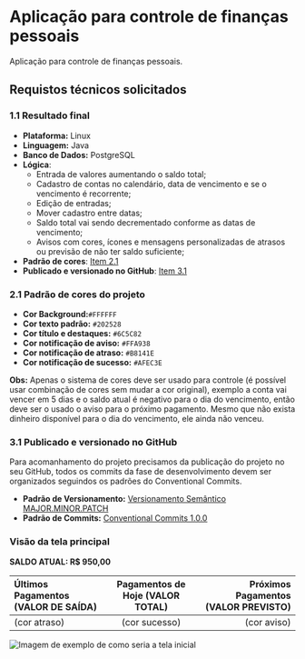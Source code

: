 # Aplicação para controle de finanças pessoais

Aplicação para controle de finanças pessoais.

## Requistos técnicos solicitados

### 1.1 Resultado final

- **Plataforma:** Linux
- **Linguagem:** Java
- **Banco de Dados:** PostgreSQL
- **Lógica**:
  - Entrada de valores aumentando o saldo total;
  - Cadastro de contas no calendário, data de vencimento e se o vencimento é recorrente;
  - Edição de entradas;
  - Mover cadastro entre datas;
  - Saldo total vai sendo decrementado conforme as datas de vencimento;
  - Avisos com cores, ícones e mensagens personalizadas de atrasos ou previsão de não ter saldo suficiente;
- **Padrão de cores**: [Item 2.1](README.md#21-padrão-de-cores-do-projeto)
- **Publicado e versionado no GitHub**: [Item 3.1](README.md#31-publicado-e-versionado-no-github)

### 2.1 Padrão de cores do projeto

- **Cor Background:**`#FFFFFF`
- **Cor texto padrão:** `#202528`
- **Cor título e destaques:** `#6C5C82`
- **Cor notificação de aviso:** `#FFA938`
- **Cor notificação de atraso:** `#B8141E`
- **Cor notificação de sucesso:** `#AFEC3E`

**Obs:** Apenas o sistema de cores deve ser usado para controle (é possível usar combinação de cores sem mudar a cor original), exemplo a conta vai vencer em 5 dias e o saldo atual é negativo para o dia do vencimento, então deve ser o usado o aviso para o próximo pagamento. Mesmo que não exista dinheiro disponível para o dia do vencimento, ele ainda não venceu.

### 3.1 Publicado e versionado no GitHub

Para acomanhamento do projeto precisamos da publicação do projeto no seu GitHub, todos os commits da fase de desenvolvimento devem ser organizados seguindos os padrões do Conventional Commits.

- **Padrão de Versionamento:** [Versionamento Semântico MAJOR.MINOR.PATCH](https://semver.org/lang/pt-BR/)
- **Padrão de Commits:** [Conventional Commits 1.0.0](https://www.conventionalcommits.org/pt-br/v1.0.0/)


### Visão da tela principal

**SALDO ATUAL: R$ 950,00**

Últimos Pagamentos (VALOR DE SAÍDA) | Pagamentos de Hoje (VALOR TOTAL) | Próximos Pagamentos (VALOR PREVISTO)
:--------- | :------: | -------:
(cor atraso) | (cor sucesso) | (cor aviso)

![Imagem de exemplo de como seria a tela inicial](https://github.com/treinalinux/controle-de-financas-pessoais/blob/main/Imagens/tela_inicial_2.png)



